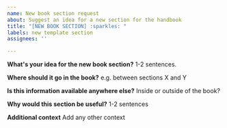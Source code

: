 ```yaml
---
name: New book section request
about: Suggest an idea for a new section for the handbook
title: "[NEW BOOK SECTION] :sparkles: "
labels: new template section
assignees: ''

---
```


**What's your idea for the new book section?**
1-2 sentences.

**Where should it go in the book?**
e.g. between sections X and Y

**Is this information available anywhere else?**
Inside or outside of the book?

**Why would this section be useful?**
1-2 sentences

**Additional context**
Add any other context
